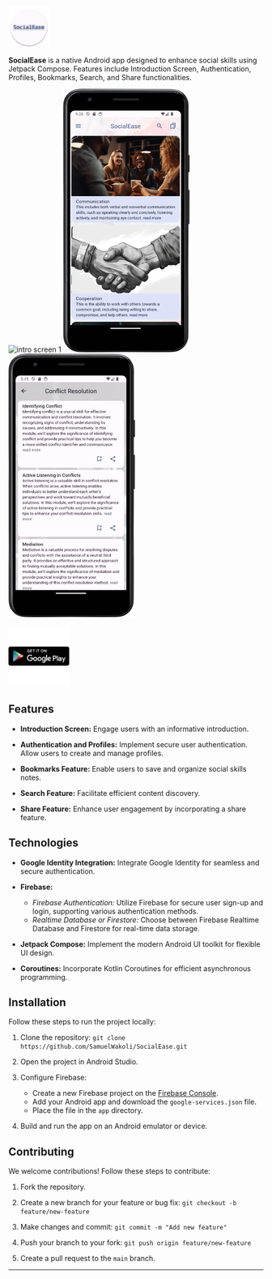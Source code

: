 <img width="80" height="80" src="app/src/main/res/mipmap-xxxhdpi/ic_launcher_round.webp" title="SocialEase Logo" alt="SocialEase Logo"/>

**SocialEase** is a native Android app designed to enhance social skills using Jetpack Compose. Features include Introduction Screen, Authentication, Profiles, Bookmarks, Search, and Share functionalities.

<img width="250" height="520" src="screenshots/compact/intro_screen_1.png" alt="intro screen 1"/> <img width="250" height="520" src="screenshots/compact/home_screen.png" alt="home screen"/> <img width="250" height="520" src="screenshots/compact/sub_topics_screen.png" alt="subtopics screen"/>

[<img height="120" src="screenshots/compact/google-play-png-logo-3799.png">](https://play.google.com/store/apps/details?id=com.samwrotethecode.socialease)

## Features

- **Introduction Screen:** Engage users with an informative introduction.

- **Authentication and Profiles:** Implement secure user authentication. Allow users to create and manage profiles.

- **Bookmarks Feature:** Enable users to save and organize social skills notes.

- **Search Feature:** Facilitate efficient content discovery.

- **Share Feature:** Enhance user engagement by incorporating a share feature.

## Technologies

- **Google Identity Integration:** Integrate Google Identity for seamless and secure authentication.
  
- **Firebase:**
  - *Firebase Authentication:* Utilize Firebase for secure user sign-up and login, supporting various authentication methods.
  - *Realtime Database or Firestore:* Choose between Firebase Realtime Database and Firestore for real-time data storage.

- **Jetpack Compose:** Implement the modern Android UI toolkit for flexible UI design.

- **Coroutines:** Incorporate Kotlin Coroutines for efficient asynchronous programming.


## Installation

Follow these steps to run the project locally:

1. Clone the repository:
   `git clone https://github.com/SamuelWakoli/SocialEase.git`

2. Open the project in Android Studio.

3. Configure Firebase:
   - Create a new Firebase project on the [Firebase Console](https://console.firebase.google.com/).
   - Add your Android app and download the `google-services.json` file.
   - Place the file in the `app` directory.

4. Build and run the app on an Android emulator or device.

## Contributing

We welcome contributions! Follow these steps to contribute:

1. Fork the repository.

2. Create a new branch for your feature or bug fix:
   `git checkout -b feature/new-feature`

3. Make changes and commit:
   `git commit -m "Add new feature"`

4. Push your branch to your fork:
   `git push origin feature/new-feature`

5. Create a pull request to the `main` branch.
---

